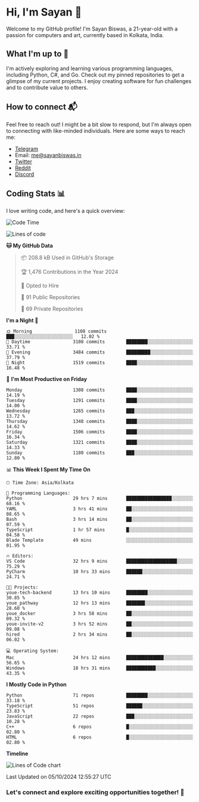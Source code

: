 # Hi, I'm Sayan 👋

Welcome to my GitHub profile! I'm Sayan Biswas, a 21-year-old with a passion for computers and art, currently based in Kolkata, India.

## What I'm up to 🚀

I'm actively exploring and learning various programming languages, including Python, C#, and Go. Check out my pinned repositories to get a glimpse of my current projects. I enjoy creating software for fun challenges and to contribute value to others.

## How to connect 📬

Feel free to reach out! I might be a bit slow to respond, but I'm always open to connecting with like-minded individuals. Here are some ways to reach me:

- [Telegram](https://t.me/dank_as_fuck)
- Email: [me@sayanbiswas.in](mailto:me@sayanbiswas.in)
- [Twitter](https://twitter.com/TheDankDel)
- [Reddit](https://www.reddit.com/user/dank_as_fuck_/)
- [Discord](https://discordapp.com/users/506536929152466945)

## Coding Stats 📊

I love writing code, and here's a quick overview:

<!--START_SECTION:waka-->
![Code Time](http://img.shields.io/badge/Code%20Time-1%2C837%20hrs%2028%20mins-blue)

![Lines of code](https://img.shields.io/badge/From%20Hello%20World%20I%27ve%20Written-6.1%20million%20lines%20of%20code-blue)

**🐱 My GitHub Data** 

> 📦 208.8 kB Used in GitHub's Storage 
 > 
> 🏆 1,476 Contributions in the Year 2024
 > 
> 💼 Opted to Hire
 > 
> 📜 91 Public Repositories 
 > 
> 🔑 69 Private Repositories 
 > 
**I'm a Night 🦉** 

```text
🌞 Morning                1108 commits        ███░░░░░░░░░░░░░░░░░░░░░░   12.02 % 
🌆 Daytime                3108 commits        ████████░░░░░░░░░░░░░░░░░   33.71 % 
🌃 Evening                3484 commits        █████████░░░░░░░░░░░░░░░░   37.79 % 
🌙 Night                  1519 commits        ████░░░░░░░░░░░░░░░░░░░░░   16.48 % 
```
📅 **I'm Most Productive on Friday** 

```text
Monday                   1308 commits        ████░░░░░░░░░░░░░░░░░░░░░   14.19 % 
Tuesday                  1291 commits        ████░░░░░░░░░░░░░░░░░░░░░   14.00 % 
Wednesday                1265 commits        ███░░░░░░░░░░░░░░░░░░░░░░   13.72 % 
Thursday                 1348 commits        ████░░░░░░░░░░░░░░░░░░░░░   14.62 % 
Friday                   1506 commits        ████░░░░░░░░░░░░░░░░░░░░░   16.34 % 
Saturday                 1321 commits        ████░░░░░░░░░░░░░░░░░░░░░   14.33 % 
Sunday                   1180 commits        ███░░░░░░░░░░░░░░░░░░░░░░   12.80 % 
```


📊 **This Week I Spent My Time On** 

```text
🕑︎ Time Zone: Asia/Kolkata

💬 Programming Languages: 
Python                   29 hrs 7 mins       █████████████████░░░░░░░░   68.16 % 
YAML                     3 hrs 41 mins       ██░░░░░░░░░░░░░░░░░░░░░░░   08.65 % 
Bash                     3 hrs 14 mins       ██░░░░░░░░░░░░░░░░░░░░░░░   07.59 % 
TypeScript               1 hr 57 mins        █░░░░░░░░░░░░░░░░░░░░░░░░   04.58 % 
Blade Template           49 mins             ░░░░░░░░░░░░░░░░░░░░░░░░░   01.95 % 

🔥 Editors: 
VS Code                  32 hrs 9 mins       ███████████████████░░░░░░   75.29 % 
PyCharm                  10 hrs 33 mins      ██████░░░░░░░░░░░░░░░░░░░   24.71 % 

🐱‍💻 Projects: 
youe-tech-backend        13 hrs 10 mins      ████████░░░░░░░░░░░░░░░░░   30.85 % 
youe_pathway             12 hrs 13 mins      ███████░░░░░░░░░░░░░░░░░░   28.60 % 
youe_docker              3 hrs 58 mins       ██░░░░░░░░░░░░░░░░░░░░░░░   09.32 % 
youe-invite-v2           3 hrs 52 mins       ██░░░░░░░░░░░░░░░░░░░░░░░   09.08 % 
hired                    2 hrs 34 mins       ██░░░░░░░░░░░░░░░░░░░░░░░   06.02 % 

💻 Operating System: 
Mac                      24 hrs 12 mins      ██████████████░░░░░░░░░░░   56.65 % 
Windows                  18 hrs 31 mins      ███████████░░░░░░░░░░░░░░   43.35 % 
```

**I Mostly Code in Python** 

```text
Python                   71 repos            ████████░░░░░░░░░░░░░░░░░   33.18 % 
TypeScript               51 repos            ██████░░░░░░░░░░░░░░░░░░░   23.83 % 
JavaScript               22 repos            ███░░░░░░░░░░░░░░░░░░░░░░   10.28 % 
C++                      6 repos             █░░░░░░░░░░░░░░░░░░░░░░░░   02.80 % 
HTML                     6 repos             █░░░░░░░░░░░░░░░░░░░░░░░░   02.80 % 
```



**Timeline**

![Lines of Code chart](https://raw.githubusercontent.com/Dank-del/Dank-del/main/assets/bar_graph.png)


 Last Updated on 05/10/2024 12:55:27 UTC
<!--END_SECTION:waka-->

### Let's connect and explore exciting opportunities together! 🚀

